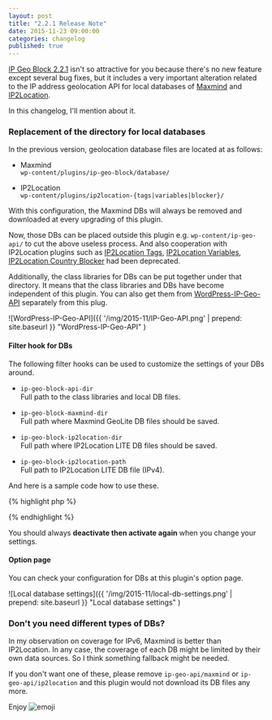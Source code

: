 ```yaml
---
layout: post
title: "2.2.1 Release Note"
date: 2015-11-23 09:00:00
categories: changelog
published: true
---
```


[IP Geo Block 2.2.1][IP-Geo-Block] isn't so attractive for you because there's 
no new feature except several bug fixes, but it includes a very important 
alteration related to the IP address geolocation API for local databases of 
[Maxmind][Maxmind] and [IP2Location][IP2Location].

In this changelog, I'll mention about it.

<!--more-->

### Replacement of the directory for local databases ###

In the previous version, geolocation database files are located at as follows:

* Maxmind  
  `wp-content/plugins/ip-geo-block/database/`

* IP2Location  
  `wp-content/plugins/ip2location-{tags|variables|blocker}/`

With this configuration, the Maxmind DBs will always be removed and downloaded 
at every upgrading of this plugin.

Now, those DBs can be placed outside this plugin e.g. `wp-content/ip-geo-api/` 
to cut the above useless process. And also cooperation with IP2Location plugins
such as 
  [IP2Location Tags](http://wordpress.org/plugins/ip2location-tags/ "WordPress - IP2Location Tags - WordPress Plugins"),
  [IP2Location Variables](http://wordpress.org/plugins/ip2location-variables/ "WordPress - IP2Location Variables - WordPress Plugins"),
  [IP2Location Country Blocker](http://wordpress.org/plugins/ip2location-country-blocker/ "WordPress - IP2Location Country Blocker - WordPress Plugins")
had been deprecated.

Additionally, the class libraries for DBs can be put together under that 
directory. It means that the class libraries and DBs have become independent 
of this plugin. You can also get them from 
[WordPress-IP-Geo-API][IP-Geo-API] separately from this plug.

![WordPress-IP-Geo-API]({{ '/img/2015-11/IP-Geo-API.png' | prepend: site.baseurl }}
 "WordPress-IP-Geo-API"
)

#### Filter hook for DBs ####

The following filter hooks can be used to customize the settings of your DBs 
around.

* `ip-geo-block-api-dir`  
  Full path to the class libraries and local DB files.

* `ip-geo-block-maxmind-dir`  
  Full path where Maxmind GeoLite DB files should be saved.

* `ip-geo-block-ip2location-dir`  
  Full path where IP2Location LITE DB files should be saved.

* `ip-geo-block-ip2location-path`  
  Full path to IP2Location LITE DB file (IPv4).

And here is a sample code how to use these.

{% highlight php %}
<?php
function my_geodbs_dir( $dir ) {
    $upload = wp_upload_dir();
    return $upload['basedir'];
}
add_filter( 'ip-geo-block-maxmind-dir',     'my_geodbs_dir' );
add_filter( 'ip-geo-block-ip2location-dir', 'my_geodbs_dir' );
?>
{% endhighlight %}

<!-- bug? -->
<div>
</div>

You should always **deactivate then activate again** when you change your 
settings.

#### Option page ####

You can check your configuration for DBs at this plugin's option page.

![Local database settings]({{ '/img/2015-11/local-db-settings.png' | prepend: site.baseurl }}
 "Local database settings"
)

### Don't you need different types of DBs? ###

In my observation on coverage for IPv6, Maxmind is better than IP2Location.
In any case, the coverage of each DB might be limited by their own data sources.
So I think something fallback might be needed.

If you don't want one of these, please remove `ip-geo-api/maxmind` or 
`ip-geo-api/ip2location` and this plugin would not download its DB files any 
more.

Enjoy <span class="emoji">
![emoji](https://assets-cdn.github.com/images/icons/emoji/unicode/1f604.png)
</span>

[IP-Geo-Block]: https://wordpress.org/plugins/ip-geo-block/ "WordPress › IP Geo Block « WordPress Plugins"
[Maxmind]:      http://www.maxmind.com/ "IP Geolocation and Online Fraud Prevention | MaxMind"
[IP2Location]:  http://www.ip2location.com/ "IP Address Geolocation to Identify Website Visitor's Geographical Location"
[IP-Geo-API]:   https://github.com/tokkonopapa/WordPress-IP-Geo-API "tokkonopapa/WordPress-IP-Geo-API - GitHub"
